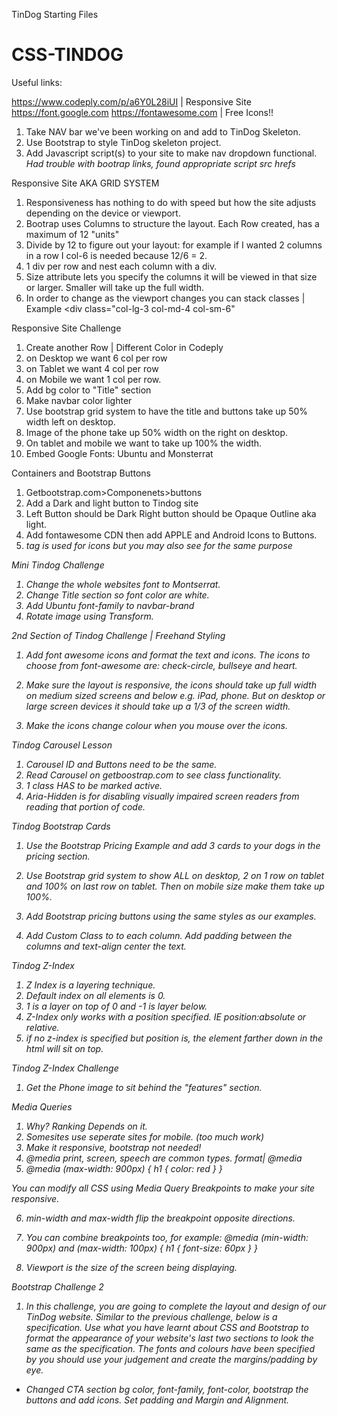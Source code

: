 TinDog Starting Files
# CSS-TINDOG


Useful links:

https://www.codeply.com/p/a6Y0L28iUI | Responsive Site 
https://font.google.com
https://fontawesome.com | Free Icons!!

1. Take NAV bar we've been working on and add to TinDog Skeleton.
2. Use Bootstrap to style TinDog skeleton project.
3. Add Javascript script(s) to your site to make nav dropdown functional.
*Had trouble with bootrap links, found appropriate script src hrefs*

Responsive Site AKA GRID SYSTEM

1. Responsiveness has nothing to do with speed but how the site adjusts depending on the device or viewport.
2. Bootrap uses Columns to structure the layout. Each Row created, has a maximum of 12 "units"
3. Divide by 12 to figure out your layout: for example if I wanted 2 columns in a row I col-6 is needed because 12/6 = 2.
4. 1 div per row and nest each column with a div.
5. Size attribute lets you specify the columns it will be viewed in that size or larger. Smaller will take up the full width.
6. In order to change as the viewport changes you can stack classes | Example <div class="col-lg-3 col-md-4 col-sm-6" </div>


Responsive Site Challenge

1. Create another Row | Different Color in Codeply
2. on Desktop we want 6 col per row
3. on Tablet we want 4 col per row
4. on Mobile we want 1 col per row.
5. Add bg color to "Title" section
6. Make navbar color lighter
7. Use bootstrap grid system to have the title and buttons take up 50% width left on desktop. 
8. Image of the phone take up 50% width on the right on desktop.
9. On tablet and mobile we want to take up 100% the width. 
10. Embed Google Fonts: Ubuntu and Monsterrat

Containers and Bootstrap Buttons

1. Getbootstrap.com>Componenets>buttons
2. Add a Dark and light button to Tindog site
3. Left Button should be Dark Right button should be Opaque Outline aka light.
4. Add fontawesome CDN then add APPLE and Android Icons to Buttons.
5. <i> tag is used for icons but you may also see <span> for the same purpose

Mini Tindog Challenge
1. Change the whole websites font to Montserrat.
2. Change Title section so font color are white. 
3. Add Ubuntu font-family to navbar-brand
4. Rotate image using Transform.

2nd Section of Tindog Challenge | Freehand Styling

1. Add font awesome icons and format the text and icons. The icons to choose from font-awesome are: check-circle, bullseye and heart.

2. Make sure the layout is responsive, the icons should take up full width on medium sized screens and below e.g. iPad, phone. But on desktop or large screen devices it should take up a 1/3 of the screen width.

3. Make the icons change colour when you mouse over the icons.


Tindog Carousel Lesson

1. Carousel ID and Buttons need to be the same.
2. Read Carousel on getboostrap.com to see class functionality.
3. 1 class HAS to be marked active.
4. Aria-Hidden is for disabling visually impaired screen readers from reading that portion of code.


Tindog Bootstrap Cards
1. Use the Bootstrap Pricing Example and add 3 cards to your dogs in the pricing section.
2. Use Bootstrap grid system to show ALL on desktop, 2 on 1 row on tablet and 100% on last row on tablet. Then on mobile size make them take up 100%.

3. Add Bootstrap pricing buttons using the same styles as our examples.

4. Add Custom Class to to each column. Add padding between the columns and text-align center the text.

Tindog Z-Index

1. Z Index is a layering technique.
2. Default index on all elements is 0.
3.  1 is a layer on top of 0 and -1 is layer below.
4. Z-Index only works with a position specified. IE position:absolute or relative.
5. if no z-index is specified but position is, the element farther down in the html will sit on top.

Tindog Z-Index Challenge
1. Get the Phone image to sit behind the "features" section. 

Media Queries
1. Why? Ranking Depends on it.
2. Somesites use seperate sites for mobile. (too much work)
3. Make it responsive, bootstrap not needed!
4. @media print, screen, speech are common types. format| @media <type> <feature>
5. @media (max-width: 900px) {
    h1 {
        color: red
    }
}

You can modify all CSS using Media Query Breakpoints to make your site responsive. 

6. min-width and max-width flip the breakpoint opposite directions. 

7. You can combine breakpoints too, for example: @media (min-width: 900px) and (max-width: 100px) {
    h1 {
        font-size: 60px
    }
}

8. Viewport is the size of the screen being displaying. 

Bootstrap Challenge 2

1. In this challenge, you are going to complete the layout and design of our TinDog website. Similar to the previous challenge, below is a specification. Use what you have learnt about CSS and Bootstrap to format the appearance of your website's last two sections to look the same as the specification. The fonts and colours have been specified by you should use your judgement and create the margins/padding by eye.

- Changed CTA section bg color, font-family, font-color, bootstrap the buttons and add icons. Set padding and Margin and Alignment.